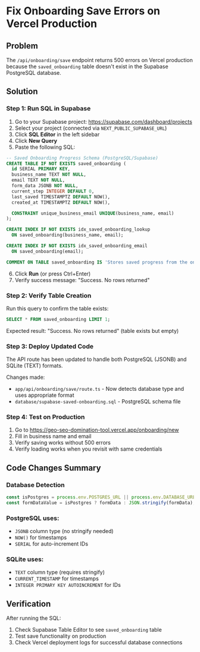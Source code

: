 # Fix Onboarding Save Errors on Vercel Production

## Problem
The `/api/onboarding/save` endpoint returns 500 errors on Vercel production because the `saved_onboarding` table doesn't exist in the Supabase PostgreSQL database.

## Solution

### Step 1: Run SQL in Supabase

1. Go to your Supabase project: https://supabase.com/dashboard/projects
2. Select your project (connected via `NEXT_PUBLIC_SUPABASE_URL`)
3. Click **SQL Editor** in the left sidebar
4. Click **New Query**
5. Paste the following SQL:

```sql
-- Saved Onboarding Progress Schema (PostgreSQL/Supabase)
CREATE TABLE IF NOT EXISTS saved_onboarding (
  id SERIAL PRIMARY KEY,
  business_name TEXT NOT NULL,
  email TEXT NOT NULL,
  form_data JSONB NOT NULL,
  current_step INTEGER DEFAULT 0,
  last_saved TIMESTAMPTZ DEFAULT NOW(),
  created_at TIMESTAMPTZ DEFAULT NOW(),

  CONSTRAINT unique_business_email UNIQUE(business_name, email)
);

CREATE INDEX IF NOT EXISTS idx_saved_onboarding_lookup
  ON saved_onboarding(business_name, email);

CREATE INDEX IF NOT EXISTS idx_saved_onboarding_email
  ON saved_onboarding(email);

COMMENT ON TABLE saved_onboarding IS 'Stores saved progress from the onboarding wizard';
```

6. Click **Run** (or press Ctrl+Enter)
7. Verify success message: "Success. No rows returned"

### Step 2: Verify Table Creation

Run this query to confirm the table exists:

```sql
SELECT * FROM saved_onboarding LIMIT 1;
```

Expected result: "Success. No rows returned" (table exists but empty)

### Step 3: Deploy Updated Code

The API route has been updated to handle both PostgreSQL (JSONB) and SQLite (TEXT) formats.

Changes made:
- `app/api/onboarding/save/route.ts` - Now detects database type and uses appropriate format
- `database/supabase-saved-onboarding.sql` - PostgreSQL schema file

### Step 4: Test on Production

1. Go to https://geo-seo-domination-tool.vercel.app/onboarding/new
2. Fill in business name and email
3. Verify saving works without 500 errors
4. Verify loading works when you revisit with same credentials

## Code Changes Summary

### Database Detection
```typescript
const isPostgres = process.env.POSTGRES_URL || process.env.DATABASE_URL;
const formDataValue = isPostgres ? formData : JSON.stringify(formData);
```

### PostgreSQL uses:
- `JSONB` column type (no stringify needed)
- `NOW()` for timestamps
- `SERIAL` for auto-increment IDs

### SQLite uses:
- `TEXT` column type (requires stringify)
- `CURRENT_TIMESTAMP` for timestamps
- `INTEGER PRIMARY KEY AUTOINCREMENT` for IDs

## Verification

After running the SQL:
1. Check Supabase Table Editor to see `saved_onboarding` table
2. Test save functionality on production
3. Check Vercel deployment logs for successful database connections
